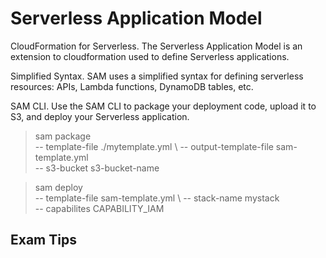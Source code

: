 # Serverless Application Model
CloudFormation for Serverless. The Serverless Application Model is an extension to cloudformation used to define Serverless applications.

Simplified Syntax. SAM uses a simplified syntax for defining serverless resources: APIs, Lambda functions, DynamoDB tables, etc.

SAM CLI. Use the SAM CLI to package your deployment code, upload it to S3, and deploy your Serverless application.

> sam package \
    -- template-file ./mytemplate.yml \ 
    -- output-template-file sam-template.yml \
    -- s3-bucket s3-bucket-name

> sam deploy \
    -- template-file sam-template.yml \ 
    -- stack-name mystack \
    -- capabilites CAPABILITY_IAM



## Exam Tips
